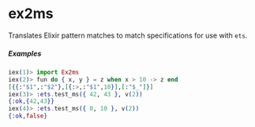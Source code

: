 # ex2ms

Translates Elixir pattern matches to match specifications for use with `ets`.

##### Examples
```elixir
iex(1)> import Ex2ms
iex(2)> fun do { x, y } = z when x > 10 -> z end
[{{:"$1",:"$2"},[{:>,:"$1",10}],[:"$_"]}]
iex(3)> :ets.test_ms({ 42, 43 }, v(2))
{:ok,{42,43}}
iex(4)> :ets.test_ms({ 0, 10 }, v(2))
{:ok,false}
```
